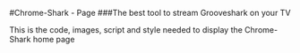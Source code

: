 #Chrome-Shark - Page
###The best tool to stream Grooveshark on your TV

This is the code, images, script and style needed to display the Chrome-Shark home page
